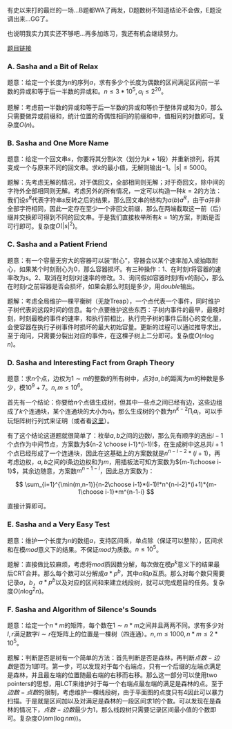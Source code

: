 有史以来打的最烂的一场...B题都WA了两发，D题数树不知道结论不会做，E题没调出来...GG了。

也说明我实力其实还不够吧...再多加练习，我还有机会继续努力。

[题目链接][1]

### A. Sasha and a Bit of Relax

题意：给定一个长度为$n$的序列$a$，求有多少个长度为偶数的区间满足区间前一半数的异或和等于后一半数的异或和。$n\leq 3*10^5,a_i\leq 2^{20}$。

题解：考虑前一半数的异或和等于后一半数的异或和等价于整体异或和为$0$，那么只需要做异或前缀和，统计位置的奇偶性相同的前缀和中，值相同的对数即可。复杂度$O(n)$。

### B. Sasha and One More Name

题意：给定一个回文串$s$，你要将其分割$k$次（划分为$k+1$段）并重新排列，将其变成一个与原来不同的回文串。求$k$的最小值，无解则输出$-1$。$|s|\leq 5000$。

题解：先考虑无解的情况，对于偶回文，全部相同则无解；对于奇回文，除中间的字符外全部相同则无解。考虑另外的所有情况，一定可以构造一种$k=2$的方法：我们设$s^R$代表字符串$s$反转之后的结果，那么回文串的结构为$a(b)a^R$，由于$a$并非全部字符相同，因此一定存在至少一个非回文前缀，那么在两端截取这一前（后）缀并交换即可得到不同的回文串。于是我们直接枚举所有$k=1$的方案，判断是否可行即可。复杂度$O(|s|^2)$。

### C. Sasha and a Patient Friend

题意：有一个容量无穷大的容器可以装“耐心”，容器会以某个速率加入或抽取耐心，如果某个时刻耐心为$0$，那么容器损坏。有三种操作：$1$、在时刻$t$将容器的速率改为$s$。$2$、取消在时刻$t$对速率的修改。$3$、询问假如容器时刻$l$有$v$的耐心，那么在时刻$r$之前容器是否会损坏，如果会那么时刻是多少，用$double$输出。

题解：考虑全局维护一棵平衡树（无旋$\text{Treap}$），一个点代表一个事件，同时维护子树代表的这段时间的信息。每个点要维护这些东西：子树内事件的最早，最晚时刻，时刻最晚的事件的速率，和执行前相比，执行完子树的事件后耐心的变化量，会使容器在执行子树事件时损坏的最大初始容量。更新的过程可以通过推导求出。至于询问，只需要分裂出对应的事件，在这棵子树上二分即可。复杂度$O(n\log n)$。

### D. Sasha and Interesting Fact from Graph Theory

题意：求$n$个点，边权为$1\sim m$的整数的所有树中，点对$a,b$的距离为$m$的种数是多少，模$10^9+7$。$n,m\leq 10^6$。

首先有一个结论：你要给$n$个点做生成树，但其中一些点之间已经有边，这些边组成了$k$个连通块，某个连通块的大小为$a_i$，那么生成树的个数为$n^{k-2}\prod_i a_i$，可以手玩矩阵树行列式来证明（或者看[这里][2]）。

有了这个结论这道题就很简单了：枚举$a,b$之间的边数$i$，那么先有顺序的选出$i-1$个点作为中间节点，方案数为${n-2 \choose i-1}*(i-1)!$，在生成树中这总共$i+1$个点已经形成了一个连通块，因此在这基础上的方案数就是$n^{n-i-2}*(i+1)$，再考虑边权，$a,b$之间的$i$条边边权和为$m$，用插板法可知方案数为${m-1\choose i-1}$，其余边随意，方案数$m^{n-1-i}$，因此总方案数为：

$$
\sum_{i=1}^{\min(m,n-1)}{n-2\choose i-1}*(i-1)!*n^{n-i-2}*(i+1)*{m-1\choose i-1}*m^{n-1-i}
$$

直接计算即可。

### E. Sasha and a Very Easy Test

题意：维护一个长度为$n$的数组$a$，支持区间乘，单点除（保证可以整除），区间求和在模$mod$意义下的结果。不保证$mod$为质数。$n\leq 10^5$。

题解：直接做比较麻烦，考虑将$mod$质因数分解，每次做在模$p^k$意义下的结果最后CRT合并。那么每个数可以分解成$a*p^b$，其中$a$和$p$互质。那么对每个数只需要记录$a$，$b$，$a*p^b$以及对应的区间和来建立线段树，就可以完成题目的任务。复杂度$O(n\log^2 n)$。

### F. Sasha and Algorithm of Silence's Sounds

题意：给定一个$n*m$的矩阵，每个数在$1\sim n*m$之间并且两两不同。求有多少对$l,r$满足数字$l\sim r$在矩阵上的位置是一棵树（四连通）。$n,m\leq 1000,n*m\leq 2*10^5$。

题解：判断是否是树有一个简单的方法：首先判断是否是森林，再判断$点数-边数$是否为$1$即可。第一步，可以发现对于每个右端点，只有一个后缀的左端点满足是森林，并且最左端的位置随最右端的右移而右移。那么这一部分可以使用$\text{two pointers}$的思想，用$\text{LCT}$来维护对于每一个右端点最左端的满足是森林的点。至于$边数-点数$的限制，考虑维护一棵线段树，由于平面图的点度只有$4$因此可以暴力扫描。于是就是区间加以及对满足是森林的一段区间求$1$的个数。可以发现在是森林的情况下，$点数-边数$最少为$1$，那么线段树只需要记录区间最小值的个数即可。复杂度$O(nm(\log nm))$。


[1]: https://codeforces.com/contest/1109/problems
[2]: https://www.luogu.org/blog/ShadowassIIXVIIIIV/loj2983-wc2019-shuo-shu